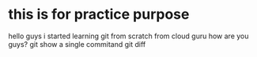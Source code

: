 # this is for practice purpose
hello guys i started learning git from scratch from cloud guru
how are you guys?
git show a single commitand git diff

